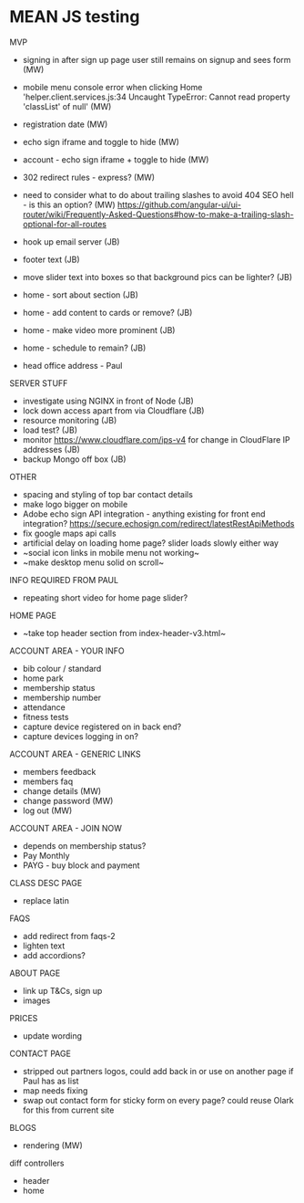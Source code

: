 # MEAN JS testing
MVP
- signing in after sign up page user still remains on signup and sees form (MW)
- mobile menu console error when clicking Home 'helper.client.services.js:34 Uncaught TypeError: Cannot read property 'classList' of null' (MW)
- registration date (MW)
- echo sign iframe and toggle to hide (MW)
- account - echo sign iframe + toggle to hide (MW)
- 302 redirect rules - express? (MW)
- need to consider what to do about trailing slashes to avoid 404 SEO hell - is this an option? (MW) https://github.com/angular-ui/ui-router/wiki/Frequently-Asked-Questions#how-to-make-a-trailing-slash-optional-for-all-routes


- hook up email server (JB)
- footer text (JB)
- move slider text into boxes so that background pics can be lighter? (JB)
- home - sort about section (JB)
- home - add content to cards or remove? (JB)
- home - make video more prominent (JB)
- home - schedule to remain? (JB)


- head office address - Paul

SERVER STUFF
- investigate using NGINX in front of Node (JB)
- lock down access apart from via Cloudflare (JB)
- resource monitoring (JB)
- load test? (JB)
- monitor https://www.cloudflare.com/ips-v4 for change in CloudFlare IP addresses (JB)
- backup Mongo off box (JB)

OTHER
- spacing and styling of top bar contact details
- make logo bigger on mobile
- Adobe echo sign API integration - anything existing for front end integration? https://secure.echosign.com/redirect/latestRestApiMethods
- fix google maps api calls
- artificial delay on loading home page? slider loads slowly either way
- ~social icon links in mobile menu not working~
- ~make desktop menu solid on scroll~

INFO REQUIRED FROM PAUL
- repeating short video for home page slider?

HOME PAGE
- ~take top header section from index-header-v3.html~

ACCOUNT AREA - YOUR INFO
- bib colour / standard
- home park
- membership status
- membership number
- attendance
- fitness tests
- capture device registered on in back end?
- capture devices logging in on?

ACCOUNT AREA - GENERIC LINKS
- members feedback
- members faq
- change details (MW)
- change password (MW)
- log out (MW)

ACCOUNT AREA - JOIN NOW
- depends on membership status?
- Pay Monthly
- PAYG - buy block and payment

CLASS DESC PAGE
- replace latin

FAQS
- add redirect from faqs-2
- lighten text
- add accordions?

ABOUT PAGE
- link up T&Cs, sign up
- images

PRICES
- update wording

CONTACT PAGE
- stripped out partners logos, could add back in or use on another page if Paul has as list
- map needs fixing
- swap out contact form for sticky form on every page? could reuse Olark for this from current site

BLOGS
- rendering (MW)

diff controllers
- header
- home
